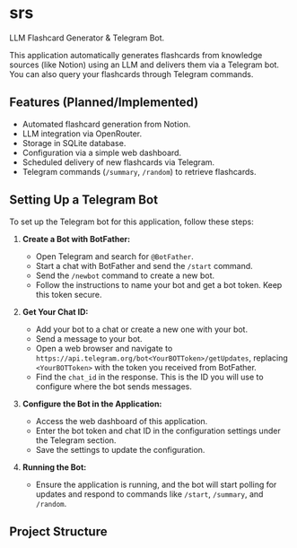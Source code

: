 # srs

LLM Flashcard Generator & Telegram Bot.

This application automatically generates flashcards from knowledge sources (like Notion) using an LLM and delivers them via a Telegram bot. You can also query your flashcards through Telegram commands.

## Features (Planned/Implemented)

*   Automated flashcard generation from Notion.
*   LLM integration via OpenRouter.
*   Storage in SQLite database.
*   Configuration via a simple web dashboard.
*   Scheduled delivery of new flashcards via Telegram.
*   Telegram commands (`/summary`, `/random`) to retrieve flashcards.

## Setting Up a Telegram Bot

To set up the Telegram bot for this application, follow these steps:

1. **Create a Bot with BotFather:**
   - Open Telegram and search for `@BotFather`.
   - Start a chat with BotFather and send the `/start` command.
   - Send the `/newbot` command to create a new bot.
   - Follow the instructions to name your bot and get a bot token. Keep this token secure.

2. **Get Your Chat ID:**
   - Add your bot to a chat or create a new one with your bot.
   - Send a message to your bot.
   - Open a web browser and navigate to `https://api.telegram.org/bot<YourBOTToken>/getUpdates`, replacing `<YourBOTToken>` with the token you received from BotFather.
   - Find the `chat_id` in the response. This is the ID you will use to configure where the bot sends messages.

3. **Configure the Bot in the Application:**
   - Access the web dashboard of this application.
   - Enter the bot token and chat ID in the configuration settings under the Telegram section.
   - Save the settings to update the configuration.

4. **Running the Bot:**
   - Ensure the application is running, and the bot will start polling for updates and respond to commands like `/start`, `/summary`, and `/random`.

## Project Structure

